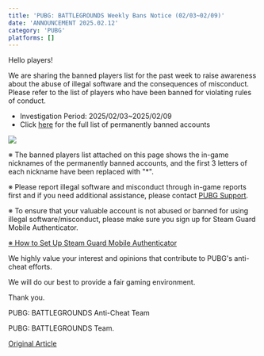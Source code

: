 ```yaml
---
title: 'PUBG: BATTLEGROUNDS Weekly Bans Notice (02/03~02/09)'
date: 'ANNOUNCEMENT 2025.02.12'
category: 'PUBG'
platforms: []
---
```


Hello players!

We are sharing the banned players list for the past week to raise awareness about the abuse of illegal software and the consequences of misconduct. Please refer to the list of players who have been banned for violating rules of conduct.

- Investigation Period: 2025/02/03~2025/02/09
- Click [here](<https://wstatic-prod-boc.krafton.com/common/content/news/20250210/2kFpyiTu/250212_WKBL(0203_0209).pdf>) for the full list of permanently banned accounts

![](https://wstatic-prod-boc.krafton.com/common/news/20250210/4j9c3pto.jpg)

※ The banned players list attached on this page shows the in-game nicknames of the permanently banned accounts, and the first 3 letters of each nickname have been replaced with "\*".

※ Please report illegal software and misconduct through in-game reports first and if you need additional assistance, please contact [PUBG Support](https://support.pubg.com/hc/en-us).

※ To ensure that your valuable account is not abused or banned for using illegal software/misconduct, please make sure you sign up for Steam Guard Mobile Authenticator.

[※ How to Set Up Steam Guard Mobile Authenticator](https://support.pubg.com/hc/en-us/articles/115004196114-How-do-I-set-up-Steam-Guard-)

We highly value your interest and opinions that contribute to PUBG's anti-cheat efforts. 

We will do our best to provide a fair gaming environment.

Thank you.

PUBG: BATTLEGROUNDS Anti-Cheat Team

PUBG: BATTLEGROUNDS Team.

[Original Article](https://www.pubg.com/en/news/8217)
